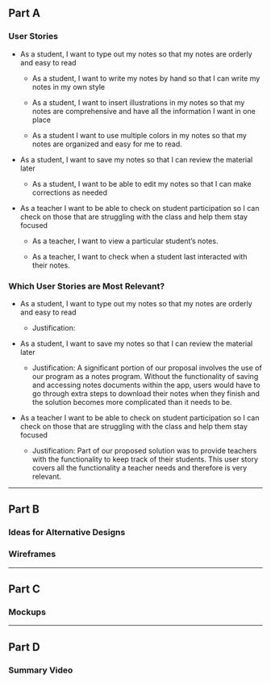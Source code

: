 ## Part A

### User Stories

* As a student, I want to type out my notes so that my notes are orderly and easy to read

    - As a student, I want to write my notes by hand so that I can write my notes in my own style
    
    - As a student, I want to insert illustrations in my notes so that my notes are comprehensive and have all the information I want in one place
    
    - As a student I want to use multiple colors in my notes so that my notes are organized and easy for me to read.
    
* As a student, I want to save my notes so that I can review the material later

    - As a student, I want to be able to edit my notes so that I can make corrections as needed

* As a teacher I want to be able to check on student participation so I can check on those that are struggling with the class and help them stay focused
    - As a teacher, I want to view a particular student’s notes.
    
    - As a teacher, I want to check when a student last interacted with their notes.

### Which User Stories are Most Relevant?

* As a student, I want to type out my notes so that my notes are orderly and easy to read

    - Justification:

* As a student, I want to save my notes so that I can review the material later

    - Justification: A significant portion of our proposal involves the use of our program as a notes program. Without the functionality of saving and accessing notes documents within the app, users would have to go through extra steps to download their notes when they finish and the solution becomes more complicated than it needs to be.

* As a teacher I want to be able to check on student participation so I can check on those that are struggling with the class and help them stay focused

    - Justification: Part of our proposed solution was to provide teachers with the functionality to keep track of their students. This user story covers all the functionality a teacher needs and therefore is very relevant.

---------------------------------------------------------------------------------------------------------------------------------------------------------------------------------

## Part B

### Ideas for Alternative Designs

### Wireframes

---------------------------------------------------------------------------------------------------------------------------------------------------------------------------------

## Part C

### Mockups

---------------------------------------------------------------------------------------------------------------------------------------------------------------------------------

## Part D

### Summary Video

